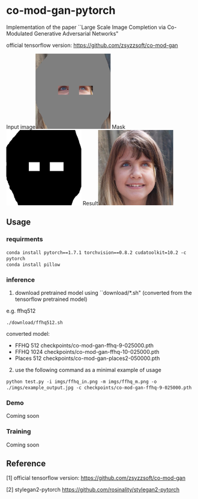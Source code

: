 # co-mod-gan-pytorch
Implementation of the paper ``Large Scale Image Completion via Co-Modulated Generative Adversarial Networks"

official tensorflow version: https://github.com/zsyzzsoft/co-mod-gan

Input image<img src="imgs/ffhq_in.png" width=200> Mask<img src="imgs/ffhq_m.png" width=200>  Result<img src="imgs/example_output.jpg" width=200>  

## Usage

### requirments
```
conda install pytorch==1.7.1 torchvision==0.8.2 cudatoolkit=10.2 -c pytorch
conda install pillow
```

### inference 

1. download pretrained model using ``download/*.sh" (converted from the tensorflow pretrained model)

e.g. ffhq512

```
./download/ffhq512.sh
```

converted model:
* FFHQ 512 checkpoints/co-mod-gan-ffhq-9-025000.pth
* FFHQ 1024 checkpoints/co-mod-gan-ffhq-10-025000.pth
* Places 512 checkpoints/co-mod-gan-places2-050000.pth

2. use the following command as a minimal example of usage

```
python test.py -i imgs/ffhq_in.png -m imgs/ffhq_m.png -o ./imgs/example_output.jpg -c checkpoints/co-mod-gan-ffhq-9-025000.pth
```

### Demo
Coming soon

### Training
Coming soon

## Reference

[1] official tensorflow version: https://github.com/zsyzzsoft/co-mod-gan

[2] stylegan2-pytorch https://github.com/rosinality/stylegan2-pytorch

